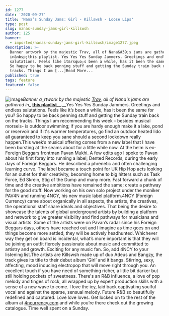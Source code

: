 ```yaml
---
id: 1277
date: '2020-09-27'
title: 'Nana’s Sunday Jams: Girl - Killswsh - Loose Lips'
type: post
slug: nanas-sunday-jams-girl-killswsh
author: 125
banner:
  - imported/nanas-sunday-jams-girl-killswsh/image1277.jpeg
description: >-
  Banner artwork by the majestic Trav, all of Nana&#39;s jams are gathered
  in&nbsp;this playlist. Yes Yes Yes Sunday Jammers. Greetings and endless
  salutations. Feels like it&rsquo;s been a while, has it been the same for you?
  So happy to be back penning stuff and getting the Sunday train back on the
  tracks. Things I am [...]Read More...
published: true
tags: feature
featured: false
---
```

![image](../imported/nanas-sunday-jams-girl-killswsh/image1277.jpeg)_Banner a_rtwork by the majestic [Trav](https://www.backdownwarchild.co.uk/), all of Nana's jams are gathered in__ [__this playlist__](https://open.spotify.com/playlist/12UoQ8ov5i6P8BIfm2lOjS?si=jarAn1CXSEuYB9vAxJidOg)__.__Yes Yes Yes Sunday Jammers. Greetings and endless salutations. Feels like it’s been a while, has it been the same for you? So happy to be back penning stuff and getting the Sunday train back on the tracks. Things I am recommending this week – besides musical morsels- is outdoor swimming; if you are hardy enough make it a lake, pond or reservoir and if it's warmer temperatures, go find an outdoor heated lido all guaranteed to keep you sane should a second lockdown really happen.This week’s musical offering comes from a new label that I have been bursting at the seams about for a little while now. At the helm is ex-Foreign Beggars frontman Pavan Mukhi. A few edits ago I spoke to Pavan about his first foray into running a label; Dented Records, during the early days of Foreign Beggars. He described a phrenetic and often challenging learning curve. The label became a touch point for UK Hip Hop acts looking for an outlet for their creativity, becoming home to big hitters such as Task Force, Ed Skrein, Stig of the Dump and many more. Fast forward a chunk of time and the creative ambitions have remained the same; create a pathway for the good stuff. Now working on his own solo project under the moniker PAV4N and running 4NCY, his new music label platform.4NCY (Foreign Currency) came about organically in all aspects, the artists, the creatives, the operational staff share ideals and objectives. That being the desire to showcase the talents of global underground artists by building a platform and network to give greater visibility and find pathways for musicians and visual artists. Some of the artists were on Pavan’s radar since his Foreign Beggars days, others have reached out and I imagine as time goes on and things become more settled, they will be actively headhunted. Whichever way they get on board is incidental, what’s more important is that they will be joining an outfit fiercely passionate about music and committed to artistry and growth. Exciting for any music fan. So, add 4NCY to your listening list.The artists are Killswsh made up of duo Adeus and Bangzy, the track gives its title to their debut album ‘Girl’ and it bangs. Stirring, sexy, affecting, mood inducing electropop that will move right through you. An excellent touch if you have need of something richer, a little bit darker but still holding pockets of sweetness. There's an R&B influence, a love of pop melody and tinges of rock, all wrapped up by expert production skills with a sense of a new wave to come. I love the icy, laid back captivating soulful vocal and against the sparse, sensual melody. Future R&B so beautifully redefined and captured. Love love loves. Get locked on to the rest of the album at [4ncurrency.com](http://4ncurrency.com) and while you’re there check out the growing catalogue. Time well spent on a Sunday.